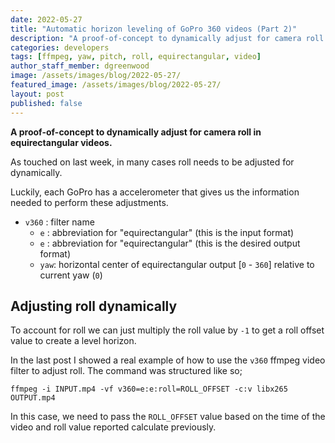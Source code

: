```yaml
---
date: 2022-05-27
title: "Automatic horizon leveling of GoPro 360 videos (Part 2)"
description: "A proof-of-concept to dynamically adjust for camera roll in equirectangular videos."
categories: developers
tags: [ffmpeg, yaw, pitch, roll, equirectangular, video]
author_staff_member: dgreenwood
image: /assets/images/blog/2022-05-27/
featured_image: /assets/images/blog/2022-05-27/
layout: post
published: false
---
```


**A proof-of-concept to dynamically adjust for camera roll in equirectangular videos.**

As touched on last week, in many cases roll needs to be adjusted for dynamically. 

Luckily, each GoPro has a accelerometer that gives us the information needed to perform these adjustments.





* `v360` : filter name
  * `e` : abbreviation for "equirectangular" (this is the input format)
  * `e` : abbreviation for "equirectangular" (this is the desired output format)
  * `yaw`: horizontal center of equirectangular output [`0` - `360`] relative to current yaw (`0`)


## Adjusting roll dynamically

To account for roll we can just multiply the roll value by `-1` to get a roll offset value to create a level horizon.

In the last post I showed a real example of how to use the `v360` ffmpeg video filter to adjust roll. The command was structured like so;

```shell
ffmpeg -i INPUT.mp4 -vf v360=e:e:roll=ROLL_OFFSET -c:v libx265 OUTPUT.mp4
```

In this case, we need to pass the `ROLL_OFFSET` value based on the time of the video and roll value reported calculate previously.



